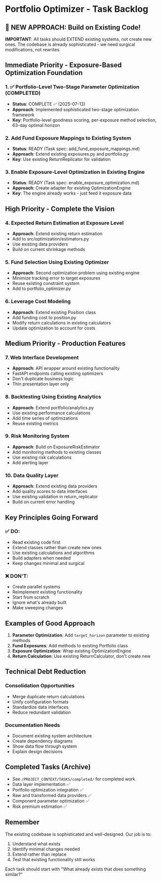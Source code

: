 # Portfolio Optimizer - Task Backlog

## 🎯 NEW APPROACH: Build on Existing Code!
**IMPORTANT**: All tasks should EXTEND existing systems, not create new ones. The codebase is already sophisticated - we need surgical modifications, not rewrites.

## Immediate Priority - Exposure-Based Optimization Foundation

### 1. ✅ Portfolio-Level Two-Stage Parameter Optimization (COMPLETED)
- **Status**: COMPLETE ✅ (2025-07-13)
- **Approach**: Implemented sophisticated two-stage optimization framework
- **Key**: Portfolio-level goodness scoring, per-exposure method selection, 63-day optimal horizon

### 2. Add Fund Exposure Mappings to Existing System
- **Status**: READY (Task spec: add_fund_exposure_mappings.md)
- **Approach**: Extend existing exposures.py and portfolio.py
- **Key**: Use existing ReturnReplicator for validation

### 3. Enable Exposure-Level Optimization in Existing Engine
- **Status**: READY (Task spec: enable_exposure_optimization.md)
- **Approach**: Create adapter for existing OptimizationEngine
- **Key**: The engine already works - just feed it exposure data

## High Priority - Complete the Vision

### 4. Expected Return Estimation at Exposure Level
- **Approach**: Extend existing return estimation
- Add to src/optimization/estimators.py
- Use existing data providers
- Build on current shrinkage methods

### 5. Fund Selection Using Existing Optimizer
- **Approach**: Second optimization problem using existing engine
- Minimize tracking error to target exposures
- Reuse existing constraint system
- Add to portfolio_optimizer.py

### 6. Leverage Cost Modeling
- **Approach**: Extend existing Position class
- Add funding cost to position.py
- Modify return calculations in existing calculators
- Update optimization to account for costs

## Medium Priority - Production Features

### 7. Web Interface Development
- **Approach**: API wrapper around existing functionality
- FastAPI endpoints calling existing optimizers
- Don't duplicate business logic
- Thin presentation layer only

### 8. Backtesting Using Existing Analytics
- **Approach**: Extend portfolio/analytics.py
- Use existing performance calculations
- Add time series of optimizations
- Reuse existing metrics

### 9. Risk Monitoring System
- **Approach**: Build on ExposureRiskEstimator
- Add monitoring methods to existing classes
- Use existing risk calculations
- Add alerting layer

### 10. Data Quality Layer
- **Approach**: Extend existing data providers
- Add quality scores to data interfaces
- Use existing validation in return_replicator
- Build on current error handling

## Key Principles Going Forward

### ✅ DO:
- Read existing code first
- Extend classes rather than create new ones
- Use existing calculations and algorithms
- Build adapters when needed
- Keep changes minimal and surgical

### ❌ DON'T:
- Create parallel systems
- Reimplement existing functionality
- Start from scratch
- Ignore what's already built
- Make sweeping changes

## Examples of Good Approach

1. **Parameter Optimization**: Add `target_horizon` parameter to existing methods
2. **Fund Exposures**: Add methods to existing Portfolio class
3. **Exposure Optimization**: Wrap existing OptimizationEngine
4. **Return Calculation**: Use existing ReturnCalculator, don't create new

## Technical Debt Reduction

### Consolidation Opportunities
- Merge duplicate return calculations
- Unify configuration formats
- Standardize data interfaces
- Reduce redundant validation

### Documentation Needs
- Document existing system architecture
- Create dependency diagrams
- Show data flow through system
- Explain design decisions

## Completed Tasks (Archive)
- See `/PROJECT_CONTEXT/TASKS/completed/` for completed work
- Data layer implementation ✅
- Portfolio optimization integration ✅
- Raw and transformed data providers ✅
- Component parameter optimization ✅
- Risk premium estimation ✅

## Remember
The existing codebase is sophisticated and well-designed. Our job is to:
1. Understand what exists
2. Identify minimal changes needed
3. Extend rather than replace
4. Test that existing functionality still works

Each task should start with "What already exists that does something similar?"
